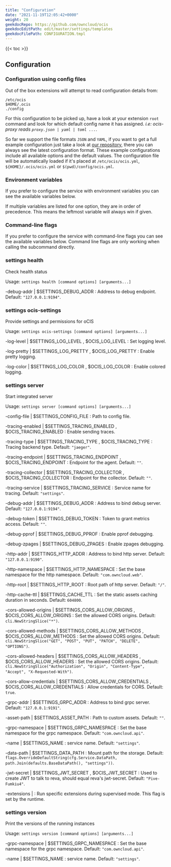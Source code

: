 ```yaml
---
title: "Configuration"
date: "2021-11-19T12:05:42+0000"
weight: 20
geekdocRepo: https://github.com/owncloud/ocis
geekdocEditPath: edit/master/settings/templates
geekdocFilePath: CONFIGURATION.tmpl
---
```


{{< toc >}}

## Configuration

### Configuration using config files

Out of the box extensions will attempt to read configuration details from:

```console
/etc/ocis
$HOME/.ocis
./config
```

For this configuration to be picked up, have a look at your extension `root` command and look for which default config name it has assigned. *i.e: ocis-proxy reads `proxy.json | yaml | toml ...`*.

So far we support the file formats `JSON` and `YAML`, if you want to get a full example configuration just take a look at [our repository](https://github.com/owncloud/ocis/tree/master/settings/config), there you can always see the latest configuration format. These example configurations include all available options and the default values. The configuration file will be automatically loaded if it's placed at `/etc/ocis/ocis.yml`, `${HOME}/.ocis/ocis.yml` or `$(pwd)/config/ocis.yml`.

### Environment variables

If you prefer to configure the service with environment variables you can see the available variables below.

If multiple variables are listed for one option, they are in order of precedence. This means the leftmost variable will always win if given.

### Command-line flags

If you prefer to configure the service with command-line flags you can see the available variables below. Command line flags are only working when calling the subcommand directly.

### settings health

Check health status

Usage: `settings health [command options] [arguments...]`





-debug-addr |  $SETTINGS_DEBUG_ADDR
: Address to debug endpoint. Default: `"127.0.0.1:9194"`.




























### settings ocis-settings

Provide settings and permissions for oCIS

Usage: `settings ocis-settings [command options] [arguments...]`


-log-level |  $SETTINGS_LOG_LEVEL , $OCIS_LOG_LEVEL
: Set logging level.


-log-pretty |  $SETTINGS_LOG_PRETTY , $OCIS_LOG_PRETTY
: Enable pretty logging.


-log-color |  $SETTINGS_LOG_COLOR , $OCIS_LOG_COLOR
: Enable colored logging.





























### settings server

Start integrated server

Usage: `settings server [command options] [arguments...]`






-config-file |  $SETTINGS_CONFIG_FILE
: Path to config file.


-tracing-enabled |  $SETTINGS_TRACING_ENABLED , $OCIS_TRACING_ENABLED
: Enable sending traces.


-tracing-type |  $SETTINGS_TRACING_TYPE , $OCIS_TRACING_TYPE
: Tracing backend type. Default: `"jaeger"`.


-tracing-endpoint |  $SETTINGS_TRACING_ENDPOINT , $OCIS_TRACING_ENDPOINT
: Endpoint for the agent. Default: `""`.


-tracing-collector |  $SETTINGS_TRACING_COLLECTOR , $OCIS_TRACING_COLLECTOR
: Endpoint for the collector. Default: `""`.


-tracing-service |  $SETTINGS_TRACING_SERVICE
: Service name for tracing. Default: `"settings"`.


-debug-addr |  $SETTINGS_DEBUG_ADDR
: Address to bind debug server. Default: `"127.0.0.1:9194"`.


-debug-token |  $SETTINGS_DEBUG_TOKEN
: Token to grant metrics access. Default: `""`.


-debug-pprof |  $SETTINGS_DEBUG_PPROF
: Enable pprof debugging.


-debug-zpages |  $SETTINGS_DEBUG_ZPAGES
: Enable zpages debugging.


-http-addr |  $SETTINGS_HTTP_ADDR
: Address to bind http server. Default: `"127.0.0.1:9190"`.


-http-namespace |  $SETTINGS_HTTP_NAMESPACE
: Set the base namespace for the http namespace. Default: `"com.owncloud.web"`.


-http-root |  $SETTINGS_HTTP_ROOT
: Root path of http server. Default: `"/"`.


-http-cache-ttl |  $SETTINGS_CACHE_TTL
: Set the static assets caching duration in seconds. Default: `604800`.


-cors-allowed-origins |  $SETTINGS_CORS_ALLOW_ORIGINS , $OCIS_CORS_ALLOW_ORIGINS
: Set the allowed CORS origins. Default: `cli.NewStringSlice("*")`.


-cors-allowed-methods |  $SETTINGS_CORS_ALLOW_METHODS , $OCIS_CORS_ALLOW_METHODS
: Set the allowed CORS origins. Default: `cli.NewStringSlice("GET", "POST", "PUT", "PATCH", "DELETE", "OPTIONS")`.


-cors-allowed-headers |  $SETTINGS_CORS_ALLOW_HEADERS , $OCIS_CORS_ALLOW_HEADERS
: Set the allowed CORS origins. Default: `cli.NewStringSlice("Authorization", "Origin", "Content-Type", "Accept", "X-Requested-With")`.


-cors-allow-credentials |  $SETTINGS_CORS_ALLOW_CREDENTIALS , $OCIS_CORS_ALLOW_CREDENTIALS
: Allow credentials for CORS. Default: `true`.


-grpc-addr |  $SETTINGS_GRPC_ADDR
: Address to bind grpc server. Default: `"127.0.0.1:9191"`.


-asset-path |  $SETTINGS_ASSET_PATH
: Path to custom assets. Default: `""`.


-grpc-namespace |  $SETTINGS_GRPC_NAMESPACE
: Set the base namespace for the grpc namespace. Default: `"com.owncloud.api"`.


-name |  $SETTINGS_NAME
: service name. Default: `"settings"`.


-data-path |  $SETTINGS_DATA_PATH
: Mount path for the storage. Default: `flags.OverrideDefaultString(cfg.Service.DataPath, path.Join(defaults.BaseDataPath(), "settings"))`.


-jwt-secret |  $SETTINGS_JWT_SECRET , $OCIS_JWT_SECRET
: Used to create JWT to talk to reva, should equal reva's jwt-secret. Default: `"Pive-Fumkiu4"`.


-extensions | 
: Run specific extensions during supervised mode. This flag is set by the runtime.



### settings version

Print the versions of the running instances

Usage: `settings version [command options] [arguments...]`































-grpc-namespace |  $SETTINGS_GRPC_NAMESPACE
: Set the base namespace for the grpc namespace. Default: `"com.owncloud.api"`.


-name |  $SETTINGS_NAME
: service name. Default: `"settings"`.

